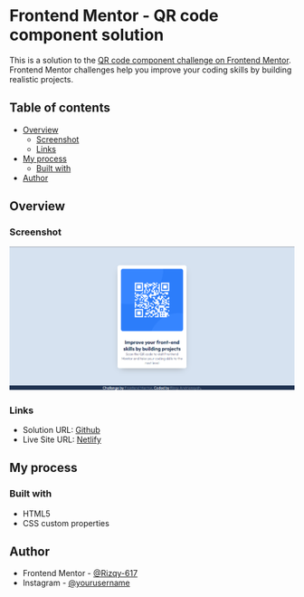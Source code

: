 # Frontend Mentor - QR code component solution

This is a solution to the [QR code component challenge on Frontend Mentor](https://www.frontendmentor.io/challenges/qr-code-component-iux_sIO_H). Frontend Mentor challenges help you improve your coding skills by building realistic projects. 

## Table of contents

- [Overview](#overview)
  - [Screenshot](#screenshot)
  - [Links](#links)
- [My process](#my-process)
  - [Built with](#built-with)
- [Author](#author)


## Overview

### Screenshot

![](/assets/img/webscrennshot.png)

### Links

- Solution URL: [Github](https://github.com/Rizqy-617/QR-Code-Component-FrontendMentor)
- Live Site URL: [Netlify](https://gentle-alfajores-79ffd3.netlify.app)

## My process

### Built with

- HTML5
- CSS custom properties

## Author

- Frontend Mentor - [@Rizqy-617](https://www.frontendmentor.io/profile/yourusername)
- Instagram - [@yourusername](https://www.instagram.com/rizqy.617)


